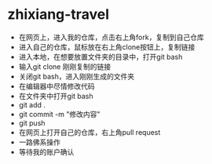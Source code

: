 # zhixiang-travel
* 在网页上，进入我的仓库，点击右上角fork，复制到自己仓库
* 进入自己的仓库，鼠标放在右上角clone按钮上，复制链接
* 进入本地，在想要放置文件夹的目录中，打开git bash
* 输入git clone 刚刚复制的链接
* 关闭git bash，进入刚刚生成的文件夹
* 在编辑器中尽情修改代码
* 在文件夹中打开git bash
* git add .
* git commit -m "修改内容"
* git push
* 在网页上打开自己的仓库，右上角pull request
* 一路佛系操作
* 等待我的账户确认
